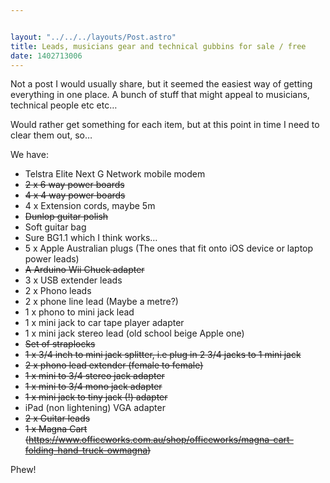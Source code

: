 ```yaml
---


layout: "../../../layouts/Post.astro"
title: Leads, musicians gear and technical gubbins for sale / free
date: 1402713006
---
```



Not a post I would usually share, but it seemed the easiest way of getting everything in one place. A bunch of stuff that might appeal to musicians, technical people etc etc&hellip;

Would rather get something for each item, but at this point in time I need to clear them out, so&hellip;

We have:<ul><li>Telstra Elite Next G Network mobile modem</li><li><del>2 x 6 way power boards</del></li><li><del>4 x 4 way power boards</del></li><li>4 x Extension cords, maybe 5m</li><li><del>Dunlop guitar polish</del></li><li>Soft guitar bag</li><li>Sure BG1.1 which I think works&hellip;</li><li>5 x Apple Australian plugs (The ones that fit onto iOS device or laptop power leads)</li><li><del>A Arduino Wii Chuck adapter</del></li><li>3 x USB extender leads</li><li>2 x Phono leads</li><li>2 x phone line lead (Maybe a metre?)</li><li>1 x phono to mini jack lead</li><li>1 x mini jack to car tape player adapter</li><li>1 x mini jack stereo lead (old school beige Apple one)</li><li><del>Set of straplocks</del></li><li><del>1 x 3/4 inch to mini jack splitter, i.e plug in 2 3/4 jacks to 1 mini jack</del></li><li><del>2 x phono lead extender (female to female)</del></li><li><del>1 x mini to 3/4 stereo jack adapter</del></li><li><del>1 x mini to 3/4 mono jack adapter</del></li><li><del>1 x mini jack to tiny jack (!) adapter</del></li><li>iPad (non lightening) VGA adapter</li><li><del>2 x Guitar leads</del></li><li><del>1 x Magna Cart (https://www.officeworks.com.au/shop/officeworks/magna-cart-folding-hand-truck-owmagna)</del></li></ul>

Phew!
